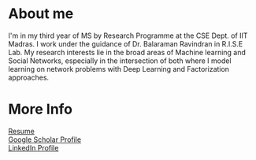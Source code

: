 # About me
I'm in my third year of MS by Research Programme at the CSE Dept. of IIT Madras. I work under the guidance of Dr. Balaraman Ravindran in R.I.S.E Lab. My research interests lie in the broad areas of Machine learning and Social Networks, especially in the intersection of both where I model learning on network problems with Deep Learning and Factorization approaches. 
 

# More Info
<a href="priyeshv.github.io/resume.pdf">Resume</a> <br>
<a href="https://goo.gl/9jWcbb">Google Scholar Profile</a> <br>
<a href="https://goo.gl/7oApkS">LinkedIn Profile</a>
